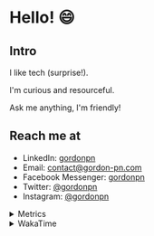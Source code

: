# Hello! 😄

## Intro

I like tech (surprise!).

I'm curious and resourceful.

Ask me anything, I'm friendly!

## Reach me at

- LinkedIn: [gordonpn](https://www.linkedin.com/in/gordonpn/)
- Email: [contact@gordon-pn.com](mailto:contact@gordon-pn.com)
- Facebook Messenger: [gordonpn](https://www.messenger.com/t/Gordonpn)
- Twitter: [@gordonpn](https://twitter.com/Gordonpn)
- Instagram: [@gordonpn](https://www.instagram.com/gordonpn/)

<details>
  <summary>Metrics</summary>

  <img align="center" src="https://github.com/gordonpn/gordonpn/blob/master/github-metrics.svg" alt="GitHub Metrics">

</details>

<details>
  <summary>WakaTime</summary>

  <!--START_SECTION:waka-->
📊 **This Week I Spent My Time On** 

```text
💬 Programming Languages: 
Markdown                 43 mins             ██████░░░░░░░░░░░░░░░░░░░   24.33 % 
GitIgnore file           25 mins             ████░░░░░░░░░░░░░░░░░░░░░   14.40 % 
Bash                     25 mins             ████░░░░░░░░░░░░░░░░░░░░░   14.04 % 
Java                     19 mins             ███░░░░░░░░░░░░░░░░░░░░░░   10.86 % 
XML                      15 mins             ██░░░░░░░░░░░░░░░░░░░░░░░   08.81 % 

🔥 Editors: 
IntelliJ IDEA            2 hrs 34 mins       █████████████████████░░░░   85.96 % 
VS Code                  25 mins             ████░░░░░░░░░░░░░░░░░░░░░   14.04 % 
```


 Last Updated on 28/06/2024 10:21:20 UTC
<!--END_SECTION:waka-->
</details>
